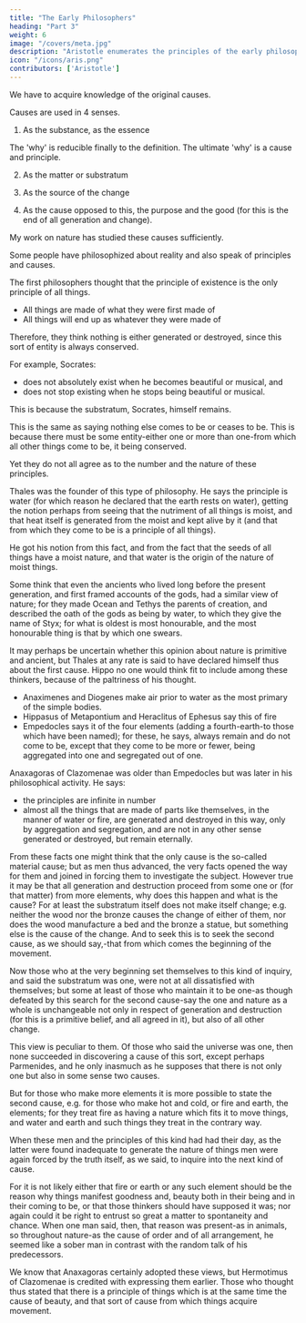 ```yaml
---
title: "The Early Philosophers"
heading: "Part 3"
weight: 6
image: "/covers/meta.jpg"
description: "Aristotle enumerates the principles of the early philosophers"
icon: "/icons/aris.png"
contributors: ['Aristotle']
---
```




We have to acquire knowledge of the original causes. 

 <!-- (for we say we know each thing only when we think we recognize its first cause), and  -->

Causes are used in 4 senses.

1. As the substance, as the essence

The 'why' is reducible finally to the definition. The ultimate 'why' is a cause and principle.

2. As the matter or substratum

3. As the source of the change

4. As the cause opposed to this, the purpose and the good (for this is the end of all generation and change). 


My work on nature has studied these causes sufficiently. 

Some people have philosophized about reality and also speak of principles and causes. 

The first philosophers thought that the principle of existence is the only principle of all things.
- All things are made of what they were first made of
- All things will end up as whatever they were made of

<!-- s which were of the nature of matter were   -->

<!-- That of which all things that are consist, the first from which they come to be, the last into which they are resolved (the substance remaining, but changing in its modifications), this they say is the element and this the principle of things. -->

Therefore, they think nothing is either generated or destroyed, since this sort of entity is always conserved. 

For example, Socrates:
- does not absolutely exist when he becomes beautiful or musical, and
- does not stop existing when he stops being beautiful or musical. 

This is because the substratum, Socrates, himself remains. 

This is the same as saying nothing else comes to be or ceases to be. This is because there must be some entity-either one or more than one-from which all other things come to be, it being conserved.

Yet they do not all agree as to the number and the nature of these principles. 

Thales was the founder of this type of philosophy. He says the principle is water (for which reason he declared that the earth rests on water), getting the notion perhaps from seeing that the nutriment of all things is moist, and that heat itself is generated from the moist and kept alive by it (and that from which they come to be is a principle of all things). 

He got his notion from this fact, and from the fact that the seeds of all things have a moist nature, and that water is the origin of the nature of moist things.

Some think that even the ancients who lived long before the present generation, and first framed accounts of the gods, had a similar view of nature; for they made Ocean and Tethys the parents of creation, and described the oath of the gods as being by water, to which they give the name of Styx; for what is oldest is most honourable, and the most honourable thing is that by which one swears. 

It may perhaps be uncertain whether this opinion about nature is primitive and ancient, but Thales at any rate is said to have declared himself thus about the first cause. Hippo no one would think fit to include among these thinkers, because of the paltriness of his thought.

- Anaximenes and Diogenes make air prior to water as the most primary of the simple bodies.
- Hippasus of Metapontium and Heraclitus of Ephesus say this of fire
- Empedocles says it of the four elements (adding a fourth-earth-to those which have been named); for these, he says, always remain and do not come to be, except that they come to be more or fewer, being aggregated into one and segregated out of one.

Anaxagoras of Clazomenae was older than Empedocles but was later in his philosophical activity. He says:
- the principles are infinite in number
- almost all the things that are made of parts like themselves, in the manner of water or fire, are generated and destroyed in this way, only by aggregation and segregation, and are not in any other sense generated or destroyed, but remain eternally.

From these facts one might think that the only cause is the so-called material cause; but as men thus advanced, the very facts opened the way for them and joined in forcing them to investigate the subject. However true it may be that all generation and destruction proceed from some one or (for that matter) from more elements, why does this happen and what is the cause? For at least the substratum itself does not make itself change; e.g. neither the wood nor the bronze causes the change of either of them, nor does the wood manufacture a bed and the bronze a statue, but something else is the cause of the change. And to seek this is to seek the second cause, as we should say,-that from which comes the beginning of the movement. 

Now those who at the very beginning set themselves to this kind of inquiry, and said the substratum was one, were not at all dissatisfied with themselves; but some at least of those who maintain it to be one-as though defeated by this search for the second cause-say the one and nature as a whole is unchangeable not only in respect of generation and destruction (for this is a primitive belief, and all agreed in it), but also of all other change. 

This view is peculiar to them. Of those who said the universe was one, then none succeeded in discovering a cause of this sort, except perhaps Parmenides, and he only inasmuch as he supposes that there is not only one but also in some sense two causes. 

But for those who make more elements it is more possible to state the second cause, e.g. for those who make hot and cold, or fire and earth, the elements; for they treat fire as having a nature which fits it to move things, and water and earth and such things they treat in the contrary way.

When these men and the principles of this kind had had their day, as the latter were found inadequate to generate the nature of things men were again forced by the truth itself, as we said, to inquire into the next kind of cause. 

For it is not likely either that fire or earth or any such element should be the reason why things manifest goodness and, beauty both in their being and in their coming to be, or that those thinkers should have supposed it was; nor again could it be right to entrust so great a matter to spontaneity and chance. When one man said, then, that reason was present-as in animals, so throughout nature-as the cause of order and of all arrangement, he seemed like a sober man in contrast with the random talk of his predecessors. 

We know that Anaxagoras certainly adopted these views, but Hermotimus of Clazomenae is credited with expressing them earlier. Those who thought thus stated that there is a principle of things which is at the same time the cause of beauty, and that sort of cause from which things acquire movement.


